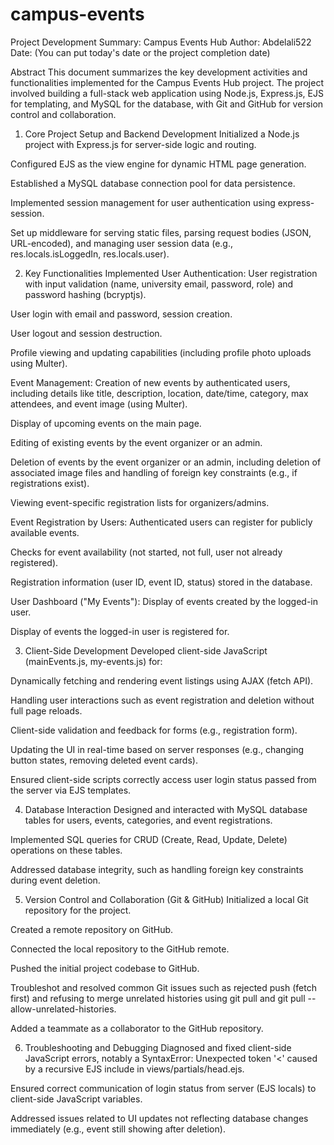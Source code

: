 # campus-events
Project Development Summary: Campus Events Hub
Author: Abdelali522
Date: (You can put today's date or the project completion date)

Abstract
This document summarizes the key development activities and functionalities implemented for the Campus Events Hub project. The project involved building a full-stack web application using Node.js, Express.js, EJS for templating, and MySQL for the database, with Git and GitHub for version control and collaboration.

1. Core Project Setup and Backend Development
Initialized a Node.js project with Express.js for server-side logic and routing.

Configured EJS as the view engine for dynamic HTML page generation.

Established a MySQL database connection pool for data persistence.

Implemented session management for user authentication using express-session.

Set up middleware for serving static files, parsing request bodies (JSON, URL-encoded), and managing user session data (e.g., res.locals.isLoggedIn, res.locals.user).

2. Key Functionalities Implemented
User Authentication:
User registration with input validation (name, university email, password, role) and password hashing (bcryptjs).

User login with email and password, session creation.

User logout and session destruction.

Profile viewing and updating capabilities (including profile photo uploads using Multer).

Event Management:
Creation of new events by authenticated users, including details like title, description, location, date/time, category, max attendees, and event image (using Multer).

Display of upcoming events on the main page.

Editing of existing events by the event organizer or an admin.

Deletion of events by the event organizer or an admin, including deletion of associated image files and handling of foreign key constraints (e.g., if registrations exist).

Viewing event-specific registration lists for organizers/admins.

Event Registration by Users:
Authenticated users can register for publicly available events.

Checks for event availability (not started, not full, user not already registered).

Registration information (user ID, event ID, status) stored in the database.

User Dashboard ("My Events"):
Display of events created by the logged-in user.

Display of events the logged-in user is registered for.

3. Client-Side Development
Developed client-side JavaScript (mainEvents.js, my-events.js) for:

Dynamically fetching and rendering event listings using AJAX (fetch API).

Handling user interactions such as event registration and deletion without full page reloads.

Client-side validation and feedback for forms (e.g., registration form).

Updating the UI in real-time based on server responses (e.g., changing button states, removing deleted event cards).

Ensured client-side scripts correctly access user login status passed from the server via EJS templates.

4. Database Interaction
Designed and interacted with MySQL database tables for users, events, categories, and event registrations.

Implemented SQL queries for CRUD (Create, Read, Update, Delete) operations on these tables.

Addressed database integrity, such as handling foreign key constraints during event deletion.

5. Version Control and Collaboration (Git & GitHub)
Initialized a local Git repository for the project.

Created a remote repository on GitHub.

Connected the local repository to the GitHub remote.

Pushed the initial project codebase to GitHub.

Troubleshot and resolved common Git issues such as rejected push (fetch first) and refusing to merge unrelated histories using git pull and git pull --allow-unrelated-histories.

Added a teammate as a collaborator to the GitHub repository.

6. Troubleshooting and Debugging
Diagnosed and fixed client-side JavaScript errors, notably a SyntaxError: Unexpected token '<' caused by a recursive EJS include in views/partials/head.ejs.

Ensured correct communication of login status from server (EJS locals) to client-side JavaScript variables.

Addressed issues related to UI updates not reflecting database changes immediately (e.g., event still showing after deletion).
